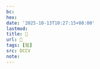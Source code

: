 ```yaml
---
bc:
hex:
date: '2025-10-13T10:27:15+08:00'
lastmod:
title: 􃌨
url: 􃌨
tags: [胠]
src: DCCV
note:
---
```


